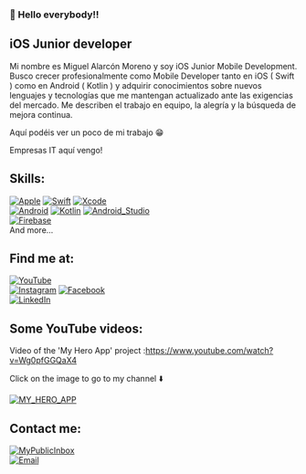###  👋 Hello everybody!!

## iOS Junior developer

Mi nombre es Miguel Alarcón Moreno y soy iOS Junior Mobile Development. 
<br/>
Busco crecer profesionalmente como Mobile Developer tanto en iOS ( Swift ) como en Android ( Kotlin ) y adquirir conocimientos sobre nuevos lenguajes y tecnologías que me mantengan actualizado ante las exigencias del mercado.
Me describen el trabajo en equipo, la alegría y la búsqueda de mejora continua.

Aquí podéis ver un poco de mi trabajo 😁

Empresas IT aquí vengo!


## Skills:
[![Apple](https://img.shields.io/badge/iOS-999999?style=for-the-badge&logo=apple&logoColor=white&labelColor=101010)]()
[![Swift](https://img.shields.io/badge/Swift-FA7343?style=for-the-badge&logo=swift&logoColor=white&labelColor=101010)]()
[![Xcode](https://img.shields.io/badge/Xcode-1575F9?style=for-the-badge&logo=xcode&logoColor=white&labelColor=101010)]()
</br>
[![Android](https://img.shields.io/badge/Android-3DDC84?style=for-the-badge&logo=android&logoColor=white&labelColor=101010)]()
[![Kotlin](https://img.shields.io/badge/Kotlin-0095D5?style=for-the-badge&logo=kotlin&logoColor=white&labelColor=101010)]()
[![Android_Studio](https://img.shields.io/badge/Android_Studio-3DDC84?style=for-the-badge&logo=android-studio&logoColor=white&labelColor=101010)]()
</br>
[![Firebase](https://img.shields.io/badge/Firebase-FFCA28?style=for-the-badge&logo=firebase&logoColor=white&labelColor=101010)]()
</br>
And more...

## Find me at:

[![YouTube](https://img.shields.io/badge/YouTube-Miguel_Alarcón_Moreno-FF0000?style=for-the-badge&logo=youtube&logoColor=white&labelColor=101010)](https://www.youtube.com/channel/UCbnA1ik6TTLnMRApXPjzMqA)
</br>
[![Instagram](https://img.shields.io/badge/Instagram-@kilinmag-E4405F?style=for-the-badge&logo=instagram&logoColor=white&labelColor=101010)](https://www.instagram.com/kilinmag)
[![Facebook](https://img.shields.io/badge/Facebook-@KilinMag-1877F2?style=for-the-badge&logo=facebook&logoColor=white&labelColor=101010)](https://www.facebook.com/KilinMag)
</br>
[![LinkedIn](https://img.shields.io/badge/LinkedIn-Miguel_Alarcón-0077B5?style=for-the-badge&logo=linkedin&logoColor=white&labelColor=101010)](https://www.linkedin.com/in/miguel-alarcón-moreno)


## Some YouTube videos:

Video of the 'My Hero App' project :https://www.youtube.com/watch?v=Wg0pfGGQaX4 <br/>

Click on the image to go to my channel ⬇️

[![MY_HERO_APP](https://img.youtube.com/vi/Wg0pfGGQaX4/0.jpg)](https://www.youtube.com/channel/UCbnA1ik6TTLnMRApXPjzMqA)

## Contact me:

[![MyPublicInbox](https://img.shields.io/badge/My_Phone_Number-+34655054615-orange?style=for-the-badge&logo=buy-me-a-coffee&logoColor=white&labelColor=101010)]()
</br>
[![Email](https://img.shields.io/badge/info@kilinmag.com-my_personal_email-D14836?style=for-the-badge&logo=gmail&logoColor=white&labelColor=101010)](mailto:info@kilinmag)
